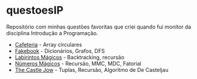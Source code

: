 # questoesIP

Repositório com minhas questões favoritas que criei quando fui monitor da disciplina Introdução a Programação.

- [Cafeteria](https://github.com/paulohltc/questoesIP/tree/main/cafeteria) - Array circulares
- [Fakebook](https://github.com/paulohltc/questoesIP/tree/main/fakebook) - Dicionários, Grafos, DFS
- [Labirintos Mágicos](https://github.com/paulohltc/questoesIP/tree/main/labirintos-magicos) - Backtracking, recursão
- [Números Mágicos](https://github.com/paulohltc/questoesIP/tree/main/numeros-magicos) - Recursão, MMC, MDC, Fatorial
- [The Castle Jow](https://github.com/paulohltc/questoesIP/tree/main/the-castle-jow) - Tuplas, Recursão, Algoritmo de De Casteljau
